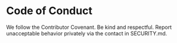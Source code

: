 # Code of Conduct
We follow the Contributor Covenant. Be kind and respectful.
Report unacceptable behavior privately via the contact in SECURITY.md.

